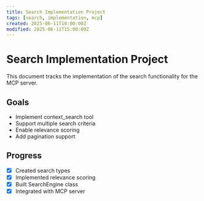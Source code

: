 ```yaml
---
title: Search Implementation Project
tags: [search, implementation, mcp]
created: 2025-06-11T10:00:00Z
modified: 2025-06-11T15:00:00Z
---
```


# Search Implementation Project

This document tracks the implementation of the search functionality for the MCP server.

## Goals

- Implement context_search tool
- Support multiple search criteria
- Enable relevance scoring
- Add pagination support

## Progress

- [x] Created search types
- [x] Implemented relevance scoring
- [x] Built SearchEngine class
- [x] Integrated with MCP server
